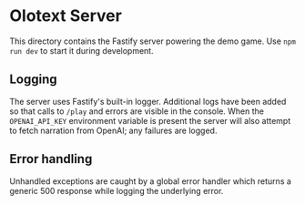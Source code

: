 # Olotext Server

This directory contains the Fastify server powering the demo game. Use `npm run dev` to start it during development.

## Logging

The server uses Fastify's built-in logger. Additional logs have been added so that calls to `/play` and errors are visible in the console. When the `OPENAI_API_KEY` environment variable is present the server will also attempt to fetch narration from OpenAI; any failures are logged.

## Error handling

Unhandled exceptions are caught by a global error handler which returns a generic 500 response while logging the underlying error.
